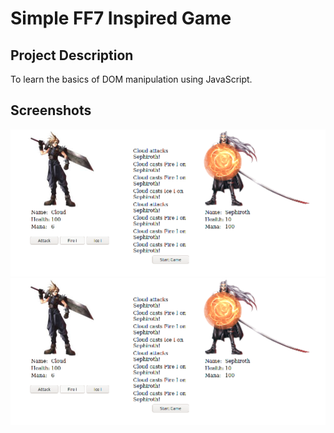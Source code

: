 # Simple FF7 Inspired Game

## Project Description
To learn the basics of DOM manipulation using JavaScript.

## Screenshots
![Screenshot of Simple Game Pic 1](./simple_game_pic1.png)
![Screenshot of Simple Game Pic 2](./simple_game_pic1.png)
